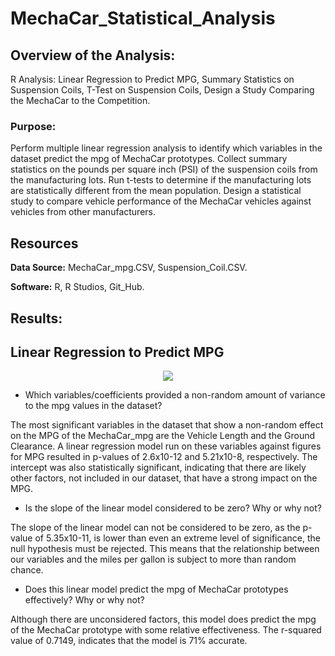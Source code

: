 # MechaCar_Statistical_Analysis

## Overview of the Analysis:
R Analysis: Linear Regression to Predict MPG, Summary Statistics on Suspension Coils, T-Test on Suspension Coils, Design a Study Comparing the MechaCar to the Competition.

### Purpose:

Perform multiple linear regression analysis to identify which variables in the dataset predict the mpg of MechaCar prototypes.
Collect summary statistics on the pounds per square inch (PSI) of the suspension coils from the manufacturing lots.
Run t-tests to determine if the manufacturing lots are statistically different from the mean population.
Design a statistical study to compare vehicle performance of the MechaCar vehicles against vehicles from other manufacturers.


## Resources

**Data Source:** MechaCar_mpg.CSV, Suspension_Coil.CSV.

**Software:** R, R Studios, Git_Hub.

## Results:

## Linear Regression to Predict MPG

<p align="center">
    <img src="https://user-images.githubusercontent.com/98966503/169879902-e84fdeab-99b6-4ccd-a7d6-a37a966e7354.png"> 
</p>

- Which variables/coefficients provided a non-random amount of variance to the mpg values in the dataset? 

The most significant variables in the dataset that show a non-random effect on the MPG of the MechaCar_mpg are the Vehicle Length and the Ground Clearance. A linear regression model run on these variables against figures for MPG resulted in p-values of 2.6x10-12 and 5.21x10-8, respectively. The intercept was also statistically significant, indicating that there are likely other factors, not included in our dataset, that have a strong impact on the MPG.

- Is the slope of the linear model considered to be zero? Why or why not? 

The slope of the linear model can not be considered to be zero, as the p-value of 5.35x10-11, is lower than even an extreme level of significance, the null hypothesis must be rejected. This means that the relationship between our variables and the miles per gallon is subject to more than random chance.

- Does this linear model predict the mpg of MechaCar prototypes effectively? Why or why not? 

Although there are unconsidered factors, this model does predict the mpg of the MechaCar prototype with some relative effectiveness. The r-squared value of 0.7149, indicates that the model is 71% accurate.

<br>
